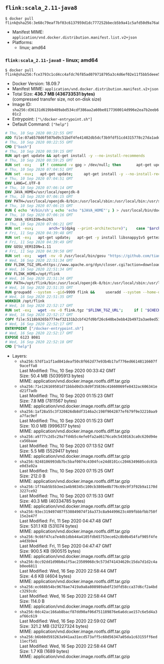 ## `flink:scala_2.11-java8`

```console
$ docker pull flink@sha256:3e68c79eaf7bf03c6137959d1dc777252bbecb5b9a41c5afd50d9a76a8813e73
```

-	Manifest MIME: `application/vnd.docker.distribution.manifest.list.v2+json`
-	Platforms:
	-	linux; amd64

### `flink:scala_2.11-java8` - linux; amd64

```console
$ docker pull flink@sha256:fce3793c1cd4cc4afdc76f85ad079718795a3c4d6ef02e11f5bb5deee57ff878
```

-	Docker Version: 18.09.7
-	Manifest MIME: `application/vnd.docker.distribution.manifest.v2+json`
-	Total Size: **436.7 MB (436733531 bytes)**  
	(compressed transfer size, not on-disk size)
-	Image ID: `sha256:d36131d619bb489abd534cdf386aa2a60be0177360014d996e2ea7b2eeb601c2`
-	Entrypoint: `["\/docker-entrypoint.sh"]`
-	Default Command: `["help"]`

```dockerfile
# Thu, 10 Sep 2020 00:22:55 GMT
ADD file:07a6578d6f507bd9c51bdf4fe41402db5dcf3b9fdf51cd4315778c27da1add39 in / 
# Thu, 10 Sep 2020 00:22:55 GMT
CMD ["bash"]
# Thu, 10 Sep 2020 00:59:15 GMT
RUN apt-get update && apt-get install -y --no-install-recommends 		ca-certificates 		curl 		netbase 		wget 	&& rm -rf /var/lib/apt/lists/*
# Thu, 10 Sep 2020 00:59:25 GMT
RUN set -ex; 	if ! command -v gpg > /dev/null; then 		apt-get update; 		apt-get install -y --no-install-recommends 			gnupg 			dirmngr 		; 		rm -rf /var/lib/apt/lists/*; 	fi
# Thu, 10 Sep 2020 07:04:51 GMT
RUN set -eux; 	apt-get update; 	apt-get install -y --no-install-recommends 		bzip2 		unzip 		xz-utils 				ca-certificates p11-kit 				fontconfig libfreetype6 	; 	rm -rf /var/lib/apt/lists/*
# Thu, 10 Sep 2020 07:04:51 GMT
ENV LANG=C.UTF-8
# Thu, 10 Sep 2020 07:06:14 GMT
ENV JAVA_HOME=/usr/local/openjdk-8
# Thu, 10 Sep 2020 07:06:15 GMT
ENV PATH=/usr/local/openjdk-8/bin:/usr/local/sbin:/usr/local/bin:/usr/sbin:/usr/bin:/sbin:/bin
# Thu, 10 Sep 2020 07:06:15 GMT
RUN { echo '#/bin/sh'; echo 'echo "$JAVA_HOME"'; } > /usr/local/bin/docker-java-home && chmod +x /usr/local/bin/docker-java-home && [ "$JAVA_HOME" = "$(docker-java-home)" ]
# Thu, 10 Sep 2020 07:06:16 GMT
ENV JAVA_VERSION=8u265
# Thu, 10 Sep 2020 07:06:21 GMT
RUN set -eux; 		arch="$(dpkg --print-architecture)"; 	case "$arch" in 		amd64 | i386:x86-64) downloadUrl=https://github.com/AdoptOpenJDK/openjdk8-upstream-binaries/releases/download/jdk8u265-b01/OpenJDK8U-jre_x64_linux_8u265b01.tar.gz ;; 		*) echo >&2 "error: unsupported architecture: '$arch'"; exit 1 ;; 	esac; 		wget -O openjdk.tgz.asc "$downloadUrl.sign"; 	wget -O openjdk.tgz "$downloadUrl" --progress=dot:giga; 		export GNUPGHOME="$(mktemp -d)"; 	gpg --batch --keyserver ha.pool.sks-keyservers.net --keyserver-options no-self-sigs-only --recv-keys CA5F11C6CE22644D42C6AC4492EF8D39DC13168F; 	gpg --batch --keyserver ha.pool.sks-keyservers.net --recv-keys EAC843EBD3EFDB98CC772FADA5CD6035332FA671; 	gpg --batch --list-sigs --keyid-format 0xLONG CA5F11C6CE22644D42C6AC4492EF8D39DC13168F 		| tee /dev/stderr 		| grep '0xA5CD6035332FA671' 		| grep 'Andrew Haley'; 	gpg --batch --verify openjdk.tgz.asc openjdk.tgz; 	gpgconf --kill all; 	rm -rf "$GNUPGHOME"; 		mkdir -p "$JAVA_HOME"; 	tar --extract 		--file openjdk.tgz 		--directory "$JAVA_HOME" 		--strip-components 1 		--no-same-owner 	; 	rm openjdk.tgz*; 			{ 		echo '#!/usr/bin/env bash'; 		echo 'set -Eeuo pipefail'; 		echo 'if ! [ -d "$JAVA_HOME" ]; then echo >&2 "error: missing JAVA_HOME environment variable"; exit 1; fi'; 		echo 'cacertsFile=; for f in "$JAVA_HOME/lib/security/cacerts" "$JAVA_HOME/jre/lib/security/cacerts"; do if [ -e "$f" ]; then cacertsFile="$f"; break; fi; done'; 		echo 'if [ -z "$cacertsFile" ] || ! [ -f "$cacertsFile" ]; then echo >&2 "error: failed to find cacerts file in $JAVA_HOME"; exit 1; fi'; 		echo 'trust extract --overwrite --format=java-cacerts --filter=ca-anchors --purpose=server-auth "$cacertsFile"'; 	} > /etc/ca-certificates/update.d/docker-openjdk; 	chmod +x /etc/ca-certificates/update.d/docker-openjdk; 	/etc/ca-certificates/update.d/docker-openjdk; 		find "$JAVA_HOME/lib" -name '*.so' -exec dirname '{}' ';' | sort -u > /etc/ld.so.conf.d/docker-openjdk.conf; 	ldconfig; 		java -version
# Fri, 11 Sep 2020 04:39:48 GMT
RUN set -ex;   apt-get update;   apt-get -y install libsnappy1v5 gettext-base;   rm -rf /var/lib/apt/lists/*
# Fri, 11 Sep 2020 04:39:49 GMT
ENV GOSU_VERSION=1.11
# Fri, 11 Sep 2020 04:39:50 GMT
RUN set -ex;   wget -nv -O /usr/local/bin/gosu "https://github.com/tianon/gosu/releases/download/$GOSU_VERSION/gosu-$(dpkg --print-architecture)";   wget -nv -O /usr/local/bin/gosu.asc "https://github.com/tianon/gosu/releases/download/$GOSU_VERSION/gosu-$(dpkg --print-architecture).asc";   export GNUPGHOME="$(mktemp -d)";   for server in ha.pool.sks-keyservers.net $(shuf -e                           hkp://p80.pool.sks-keyservers.net:80                           keyserver.ubuntu.com                           hkp://keyserver.ubuntu.com:80                           pgp.mit.edu) ; do       gpg --batch --keyserver "$server" --recv-keys B42F6819007F00F88E364FD4036A9C25BF357DD4 && break || : ;   done &&   gpg --batch --verify /usr/local/bin/gosu.asc /usr/local/bin/gosu;   gpgconf --kill all;   rm -rf "$GNUPGHOME" /usr/local/bin/gosu.asc;   chmod +x /usr/local/bin/gosu;   gosu nobody true
# Wed, 16 Sep 2020 22:51:34 GMT
ENV FLINK_TGZ_URL=https://www.apache.org/dyn/closer.cgi?action=download&filename=flink/flink-1.11.2/flink-1.11.2-bin-scala_2.11.tgz FLINK_ASC_URL=https://www.apache.org/dist/flink/flink-1.11.2/flink-1.11.2-bin-scala_2.11.tgz.asc GPG_KEY=C63E230EFFF519A5BBF2C9AE6767487CD505859C CHECK_GPG=true
# Wed, 16 Sep 2020 22:51:34 GMT
ENV FLINK_HOME=/opt/flink
# Wed, 16 Sep 2020 22:51:34 GMT
ENV PATH=/opt/flink/bin:/usr/local/openjdk-8/bin:/usr/local/sbin:/usr/local/bin:/usr/sbin:/usr/bin:/sbin:/bin
# Wed, 16 Sep 2020 22:51:35 GMT
RUN groupadd --system --gid=9999 flink &&     useradd --system --home-dir $FLINK_HOME --uid=9999 --gid=flink flink
# Wed, 16 Sep 2020 22:51:35 GMT
WORKDIR /opt/flink
# Wed, 16 Sep 2020 22:52:17 GMT
RUN set -ex;   wget -nv -O flink.tgz "$FLINK_TGZ_URL";     if [ "$CHECK_GPG" = "true" ]; then     wget -nv -O flink.tgz.asc "$FLINK_ASC_URL";     export GNUPGHOME="$(mktemp -d)";     for server in ha.pool.sks-keyservers.net $(shuf -e                             hkp://p80.pool.sks-keyservers.net:80                             keyserver.ubuntu.com                             hkp://keyserver.ubuntu.com:80                             pgp.mit.edu) ; do         gpg --batch --keyserver "$server" --recv-keys "$GPG_KEY" && break || : ;     done &&     gpg --batch --verify flink.tgz.asc flink.tgz;     gpgconf --kill all;     rm -rf "$GNUPGHOME" flink.tgz.asc;   fi;     tar -xf flink.tgz --strip-components=1;   rm flink.tgz;     chown -R flink:flink .;
# Wed, 16 Sep 2020 22:52:17 GMT
COPY file:5118b9265b7774ef32131b2cbf42fd9bf26c640be3ebb42b4972a3ae8ed5125e in / 
# Wed, 16 Sep 2020 22:52:17 GMT
ENTRYPOINT ["/docker-entrypoint.sh"]
# Wed, 16 Sep 2020 22:52:17 GMT
EXPOSE 6123 8081
# Wed, 16 Sep 2020 22:52:18 GMT
CMD ["help"]
```

-	Layers:
	-	`sha256:57df1a1f1ad841deaf50c8f662d77e93b4b17af776ed66148116607f9aceffa8`  
		Last Modified: Thu, 10 Sep 2020 00:33:42 GMT  
		Size: 50.4 MB (50395913 bytes)  
		MIME: application/vnd.docker.image.rootfs.diff.tar.gzip
	-	`sha256:71e126169501d71bbbd0d3c8d9f35836c41660869fe8432ac606341ed21f7adb`  
		Last Modified: Thu, 10 Sep 2020 01:15:23 GMT  
		Size: 7.8 MB (7811567 bytes)  
		MIME: application/vnd.docker.image.rootfs.diff.tar.gzip
	-	`sha256:1af28a55c3f320826db8df3146a2c198f9042877ef679f9e32210aa9a7fac9ef`  
		Last Modified: Thu, 10 Sep 2020 01:15:23 GMT  
		Size: 10.0 MB (9996317 bytes)  
		MIME: application/vnd.docker.image.rootfs.diff.tar.gzip
	-	`sha256:a9777c2d5c29a7fd4b5c4efe0fa2ad6176ca9c5430163ca0c620d94eca56baae`  
		Last Modified: Thu, 10 Sep 2020 07:13:52 GMT  
		Size: 5.5 MB (5529417 bytes)  
		MIME: application/vnd.docker.image.rootfs.diff.tar.gzip
	-	`sha256:9248106993db7bc5baf0074c4304fce24d8101cc2046349605cdc01be0d3a92a`  
		Last Modified: Thu, 10 Sep 2020 07:15:25 GMT  
		Size: 212.0 B  
		MIME: application/vnd.docker.image.rootfs.diff.tar.gzip
	-	`sha256:1f74ab5b5b3ee2a4b98345c100cb380be8b776c69c9f3f92b9a1170d3227ce92`  
		Last Modified: Thu, 10 Sep 2020 07:15:33 GMT  
		Size: 40.3 MB (40334785 bytes)  
		MIME: application/vnd.docker.image.rootfs.diff.tar.gzip
	-	`sha256:93ec319497407f530849074f16a373c8a94499623c409fbbbfbb750f15e2e47f`  
		Last Modified: Fri, 11 Sep 2020 04:47:48 GMT  
		Size: 531.1 KB (531074 bytes)  
		MIME: application/vnd.docker.image.rootfs.diff.tar.gzip
	-	`sha256:9c66f47ca7e4db1dbb44a4105fdb65753ece62c8b0b454faf905f4fea4d3b9e4`  
		Last Modified: Fri, 11 Sep 2020 04:47:47 GMT  
		Size: 900.5 KB (900515 bytes)  
		MIME: application/vnd.docker.image.rootfs.diff.tar.gzip
	-	`sha256:8cc92dd1d90b0a1f5ac23509068c9c573d741434620c15da7d1d2c4ab0ee6811`  
		Last Modified: Wed, 16 Sep 2020 22:58:44 GMT  
		Size: 4.6 KB (4604 bytes)  
		MIME: application/vnd.docker.image.rootfs.diff.tar.gzip
	-	`sha256:ec668b54bc9678ae7419a9a8a808989abdf23dfd58cca37d6cf2a4bdc3293cdc`  
		Last Modified: Wed, 16 Sep 2020 22:58:44 GMT  
		Size: 114.0 B  
		MIME: application/vnd.docker.image.rootfs.diff.tar.gzip
	-	`sha256:0dc42ac166ab8bacf87dd90af06d751189876e6a6dcae157c6e5d4a3af66c619`  
		Last Modified: Wed, 16 Sep 2020 22:59:02 GMT  
		Size: 321.2 MB (321227324 bytes)  
		MIME: application/vnd.docker.image.rootfs.diff.tar.gzip
	-	`sha256:b6b60d593263a941aa31ecd573aff5c68d56347a05da1c63155ff6ed11ecf5d1`  
		Last Modified: Wed, 16 Sep 2020 22:58:44 GMT  
		Size: 1.7 KB (1689 bytes)  
		MIME: application/vnd.docker.image.rootfs.diff.tar.gzip

